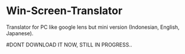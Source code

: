 # Win-Screen-Translator
Translator for PC like google lens but mini version (Indonesian, English, Japanese).

#DONT DOWNLOAD IT NOW, STILL IN PROGRESS..
